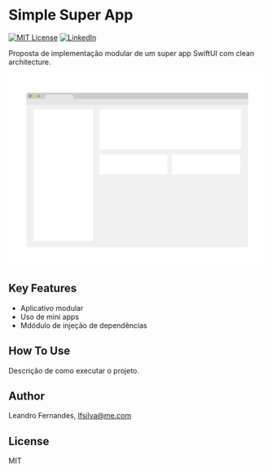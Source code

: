 # Simple Super App

[![MIT License][license-shield]][license-url]
[![LinkedIn][linkedin-shield]][linkedin-url]

Proposta de implementação modular de um super app SwiftUI com clean architecture.

![screenshot](https://raw.githubusercontent.com/lfsilva/simplesuperapp/refs/heads/main/docs/imgs/screenshot.png)

## Key Features

* Aplicativo modular
* Uso de mini apps
* Mdódulo de injeção de dependências

## How To Use

Descrição de como executar o projeto.

## Author

Leandro Fernandes, lfsilva@me.com

## License

MIT

<!-- markdown reference style and links -->
[license-shield]: https://img.shields.io/github/license/othneildrew/Best-README-Template.svg
[license-url]: https://github.com/othneildrew/Best-README-Template/blob/master/LICENSE.txt
[linkedin-shield]: https://img.shields.io/badge/-LinkedIn-blue.svg
[linkedin-url]: https://www.linkedin.com/in/lsilvabr/